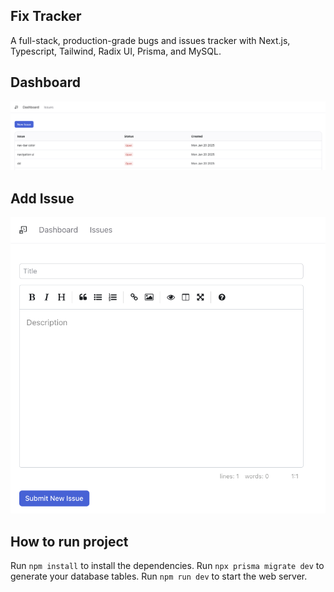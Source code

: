 ## Fix Tracker
A full-stack, production-grade bugs and issues tracker with Next.js, Typescript, Tailwind, Radix UI, Prisma, and MySQL.

## Dashboard
![alt text](image.png)

## Add Issue
![alt text](image-1.png)

## How to run project
Run `npm install` to install the dependencies.
Run `npx prisma migrate dev` to generate your database tables.
Run `npm run dev` to start the web server.